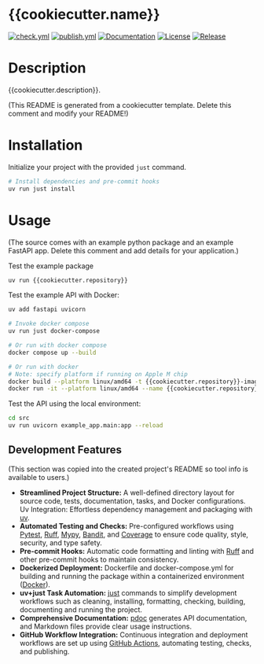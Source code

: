 # {{cookiecutter.name}}

[![check.yml](https://github.com/{{cookiecutter.user}}/{{cookiecutter.repository}}/actions/workflows/check.yml/badge.svg)](https://github.com/{{cookiecutter.user}}/{{cookiecutter.repository}}/actions/workflows/check.yml)
[![publish.yml](https://github.com/{{cookiecutter.user}}/{{cookiecutter.repository}}/actions/workflows/publish.yml/badge.svg)](https://github.com/{{cookiecutter.user}}/{{cookiecutter.repository}}/actions/workflows/publish.yml)
[![Documentation](https://img.shields.io/badge/documentation-available-brightgreen.svg)](https://{{cookiecutter.user}}.github.io/{{cookiecutter.repository}}/)
[![License](https://img.shields.io/github/license/{{cookiecutter.user}}/{{cookiecutter.repository}})](https://github.com/{{cookiecutter.user}}/{{cookiecutter.repository}}/blob/main/LICENCE.txt)
[![Release](https://img.shields.io/github/v/release/{{cookiecutter.user}}/{{cookiecutter.repository}})](https://github.com/{{cookiecutter.user}}/{{cookiecutter.repository}}/releases)

# Description	

{{cookiecutter.description}}.

(This README is generated from a cookiecutter template. Delete this comment and modify your README!)

# Installation

Initialize your project with the provided `just` command.
```bash	
# Install dependencies and pre-commit hooks	
uv run just install	
```
# Usage

(The source comes with an example python package and an example FastAPI app. Delete this comment and add details for your application.)

Test the example package
```bash
uv run {{cookiecutter.repository}}
```

Test the example API with Docker:
```bash	
uv add fastapi uvicorn	

# Invoke docker compose	
uv run just docker-compose

# Or run with docker compose	
docker compose up --build	

# Or run with docker	
# Note: specify platform if running on Apple M chip 	
docker build --platform linux/amd64 -t {{cookiecutter.repository}}-image -f Dockerfile .	
docker run -it --platform linux/amd64 --name {{cookiecutter.repository}}-ctr -p 8000:8000 {{cookiecutter.repository}}-image	
```

Test the API using the local environment:
```bash
cd src	
uv run uvicorn example_app.main:app --reload
```

## Development Features

(This section was copied into the created project's README so tool info is available to users.)

* **Streamlined Project Structure:** A well-defined directory layout for source code, tests, documentation, tasks, and Docker configurations.
Uv Integration: Effortless dependency management and packaging with [uv](https://docs.astral.sh/uv/).
* **Automated Testing and Checks:** Pre-configured workflows using [Pytest](https://docs.pytest.org/), [Ruff](https://docs.astral.sh/ruff/), [Mypy](https://mypy.readthedocs.io/), [Bandit](https://bandit.readthedocs.io/), and [Coverage](https://coverage.readthedocs.io/) to ensure code quality, style, security, and type safety.
* **Pre-commit Hooks:** Automatic code formatting and linting with [Ruff](https://docs.astral.sh/ruff/) and other pre-commit hooks to maintain consistency.
* **Dockerized Deployment:** Dockerfile and docker-compose.yml for building and running the package within a containerized environment ([Docker](https://www.docker.com/)).
* **uv+just Task Automation:** [just](https://github.com/casey/just) commands to simplify development workflows such as cleaning, installing, formatting, checking, building, documenting and running the project.
* **Comprehensive Documentation:** [pdoc](https://pdoc.dev/) generates API documentation, and Markdown files provide clear usage instructions.
* **GitHub Workflow Integration:** Continuous integration and deployment workflows are set up using [GitHub Actions](https://github.com/features/actions), automating testing, checks, and publishing.

